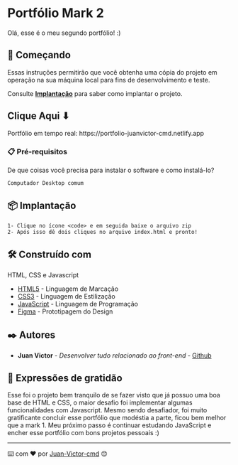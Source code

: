 # Portfólio Mark 2

Olá, esse é o meu segundo portfólio! :)

## 🚀 Começando

Essas instruções permitirão que você obtenha uma cópia do projeto em operação na sua máquina local para fins de desenvolvimento e teste.

Consulte **[Implantação](#-implanta%C3%A7%C3%A3o)** para saber como implantar o projeto.

<h2>Clique Aqui ⬇</h2> 
Portfólio em tempo real:
https://portfolio-juanvictor-cmd.netlify.app

### 📋 Pré-requisitos

De que coisas você precisa para instalar o software e como instalá-lo?

```
Computador Desktop comum

```

## 📦 Implantação

```
1- Clique no ícone <code> e em seguida baixe o arquivo zip
2- Após isso dê dois cliques no arquivo index.html e pronto!
```

## 🛠️ Construído com

HTML, CSS e Javascript

- [HTML5](https://developer.mozilla.org/pt-BR/docs/Web/HTML) - Linguagem de Marcação
- [CSS3](https://developer.mozilla.org/pt-BR/docs/Web/css) - Linguagem de Estilização
- [JavaScript](https://developer.mozilla.org/en-US/docs/Web/JavaScript) - Linguagem de Programação
- [Figma](https://www.figma.com) - Prototipagem do Design

## ✒️ Autores

- **Juan Victor** - _Desenvolver tudo relacionado ao front-end_ - [Github](https://github.com/JuanVictor-cmd)

## 🎁 Expressões de gratidão

Esse foi o projeto bem tranquilo de se fazer visto que já possuo uma boa base de HTML e CSS, o maior desafio foi implementar algumas funcionalidades com Javascript. Mesmo sendo desafiador, foi muito gratificante concluir esse portfólio que modéstia a parte, ficou bem melhor que a mark 1.
Meu próximo passo é continuar estudando JavaScript e encher esse portfólio com bons projetos pessoais :)

---

⌨️ com ❤️ por [Juan-Victor-cmd](https://github.com/JuanVictor-cmd) 😊
